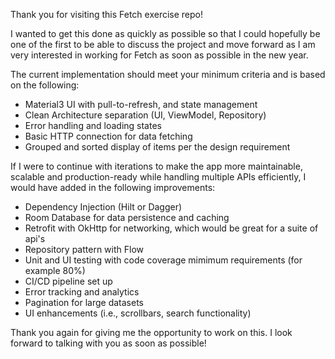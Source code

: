 Thank you for visiting this Fetch exercise repo!  

I wanted to get this done as quickly as possible so that I could hopefully be one of the first to be able to discuss the project and move forward as I am very interested in working for Fetch as soon as possible in the new year.

The current implementation should meet your minimum criteria and is based on the following:

- Material3 UI with pull-to-refresh, and state management
- Clean Architecture separation (UI, ViewModel, Repository)
- Error handling and loading states
- Basic HTTP connection for data fetching
- Grouped and sorted display of items per the design requirement

If I were to continue with iterations to make the app more maintainable, scalable and production-ready while handling multiple APIs efficiently, I would have added in the following improvements:

- Dependency Injection (Hilt or Dagger)
- Room Database for data persistence and caching
- Retrofit with OkHttp for networking, which would be great for a suite of api's
- Repository pattern with Flow
- Unit and UI testing with code coverage mimimum requirements (for example 80%)
- CI/CD pipeline set up
- Error tracking and analytics
- Pagination for large datasets
- UI enhancements (i.e., scrollbars, search functionality)

Thank you again for giving me the opportunity to work on this. I look forward to talking with you as soon as possible! 
